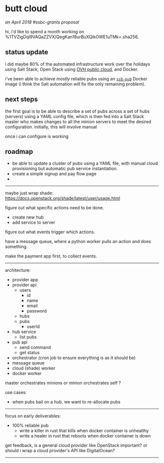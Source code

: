 # butt cloud

_an April 2018 #ssbc-grants proposal_

hi, i'd like to spend a month working on %1TVZigDql9VAQaZZVX/QegKan18urBuXQikOWE1uTMk=.sha256.

## status update

i did maybe 80% of the automated infrastructure work over the holidays using Salt Stack, Open Stack using [OVH public cloud](https://www.ovh.com/world/public-cloud/), and Docker.

i've been able to achieve _mostly_ reliable pubs using an [`ssb-pub`](https://github.com/ahdinosaur/ssb-pub) Docker image (i think the Salt automation will fix the only remaining problem).

## next steps

the first goal is to be able to describe a set of pubs across a set of hubs (servers) using a YAML config file, which is then fed into a Salt Stack master who makes changes to all the minion servers to meet the desired configuration. initially, this will involve manual 

once i can configure  is working

## roadmap

- be able to update a cluster of pubs using a YAML file, with manual cloud provisioning but automatic pub service instantiation.
- create a simple signup and pay flow page
- 

---

maybe just wrap shade: https://docs.openstack.org/shade/latest/user/usage.html

figure out what specific actions need to be done.

- create new hub
- add service to server

figure out what events trigger which actions.

have a message queue, where a python worker pulls an action and does something.

make the payment app first, to collect events.

---

architecture:

- provider app
- provider api
  - users
    - id
    - name
    - email
    - password
  - hubs
  - pubs
    - userId
- hub service
  - list pubs
- pub api
  - send command
  - get status
- orchestrator (cron job to ensure everything is as it should be)
- message queue
- cloud (shade) worker
- docker worker

master orchestrates minions
or
minion orchestrates self
?

use cases:

- when pubs bail on a hub, we want to re-allocate pubs

---

focus on early deliverables:

- 100% reliable pub
  - write a killer in rust that kills when docker container is unhealthy
  - write a healer in rust that reboots when docker container is down

get feedback, is a general cloud provider like OpenStack important?
or should i wrap a cloud provider's API like DigitalOcean?

---
